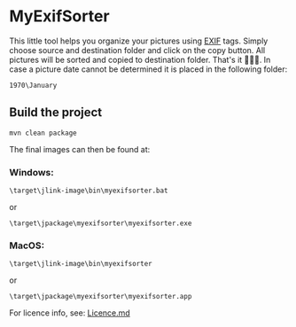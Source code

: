 # MyExifSorter
This little tool helps you organize your pictures using [EXIF](https://de.wikipedia.org/wiki/Exchangeable_Image_File_Format) tags.
Simply choose source and destination folder and click on the copy button. All pictures will be sorted and copied to destination folder. That's it 🥳🥳🥳.
In case a picture date cannot be determined it is placed in the following folder:
```
1970\January
```

## Build the project
```
mvn clean package
```
The final images can then be found at:

### Windows:

```
\target\jlink-image\bin\myexifsorter.bat
```
or
```
\target\jpackage\myexifsorter\myexifsorter.exe
```

### MacOS:

```
\target\jlink-image\bin\myexifsorter
```
or
```
\target\jpackage\myexifsorter\myexifsorter.app
```

For licence info, see: [Licence.md](Licence.md)
